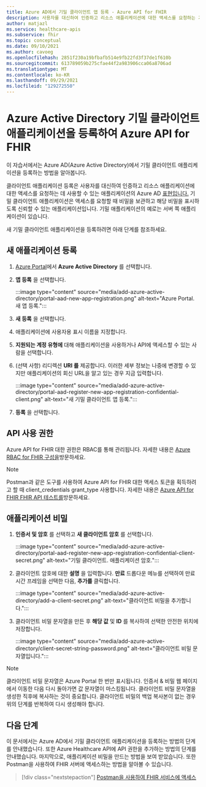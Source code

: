 ```yaml
---
title: Azure AD에서 기밀 클라이언트 앱 등록 - Azure API for FHIR
description: 사용자를 대신하여 인증하고 리소스 애플리케이션에 대한 액세스를 요청하는 기밀 클라이언트 애플리케이션을 Azure Active Directory 등록합니다.
author: matjazl
ms.service: healthcare-apis
ms.subservice: fhir
ms.topic: conceptual
ms.date: 09/10/2021
ms.author: cavoeg
ms.openlocfilehash: 2851f230a19bfbafb514e9fb22fd3f37de1f610b
ms.sourcegitcommit: 613789059b275cfae44f2a983906cca06a8706ad
ms.translationtype: MT
ms.contentlocale: ko-KR
ms.lasthandoff: 09/29/2021
ms.locfileid: "129272550"
---
```

# <a name="register-a-confidential-client-application-in-azure-active-directory-for-azure-api-for-fhir"></a>Azure Active Directory 기밀 클라이언트 애플리케이션을 등록하여 Azure API for FHIR

이 자습서에서는 Azure AD(Azure Active Directory)에서 기밀 클라이언트 애플리케이션을 등록하는 방법을 알아봅니다.  

클라이언트 애플리케이션 등록은 사용자를 대신하여 인증하고 리소스 애플리케이션에 대한 액세스를 요청하는 데 사용할 수 있는 애플리케이션의 Azure AD [표현입니다.](register-resource-azure-ad-client-app.md) 기밀 클라이언트 애플리케이션은 액세스를 요청할 때 비밀을 보관하고 해당 비밀을 표시하도록 신뢰할 수 있는 애플리케이션입니다. 기밀 애플리케이션의 예로는 서버 쪽 애플리케이션이 있습니다. 

새 기밀 클라이언트 애플리케이션을 등록하려면 아래 단계를 참조하세요. 

## <a name="register-a-new-application"></a>새 애플리케이션 등록

1. [Azure Portal](https://portal.azure.com)에서 **Azure Active Directory** 를 선택합니다.

1. **앱 등록** 을 선택합니다. 

    :::image type="content" source="media/add-azure-active-directory/portal-aad-new-app-registration.png" alt-text="Azure Portal. 새 앱 등록.":::

1. **새 등록** 을 선택합니다.

1. 애플리케이션에 사용자용 표시 이름을 지정합니다.

1. **지원되는 계정 유형에** 대해 애플리케이션을 사용하거나 API에 액세스할 수 있는 사람을 선택합니다.

1. (선택 사항) 리디렉션 **URI 를** 제공합니다. 이러한 세부 정보는 나중에 변경할 수 있지만 애플리케이션의 회신 URL을 알고 있는 경우 지금 입력합니다.

    :::image type="content" source="media/add-azure-active-directory/portal-aad-register-new-app-registration-confidential-client.png" alt-text="새 기밀 클라이언트 앱 등록.":::

1. **등록** 을 선택합니다.

## <a name="api-permissions"></a>API 사용 권한

Azure API for FHIR 대한 권한은 RBAC를 통해 관리됩니다. 자세한 내용은 [Azure RBAC for FHIR 구성을](configure-azure-rbac.md)방문하세요.

>[!NOTE]
>Postman과 같은 도구를 사용하여 Azure API for FHIR 대한 액세스 토큰을 획득하려고 할 때 client_credentials grant_type 사용합니다. 자세한 내용은 [Azure API for FHIR FHIR API 테스트를](tutorial-web-app-test-postman.md)방문하세요.


## <a name="application-secret"></a>애플리케이션 비밀

1. **인증서 및 암호** 를 선택하고 **새 클라이언트 암호** 를 선택합니다. 

    :::image type="content" source="media/add-azure-active-directory/portal-aad-register-new-app-registration-confidential-client-secret.png" alt-text="기밀 클라이언트. 애플리케이션 암호.":::

1. 클라이언트 암호에 대한 **설명** 을 입력합니다. **만료** 드롭다운 메뉴를 선택하여 만료 시간 프레임을 선택한 다음, **추가를** 클릭합니다.

   :::image type="content" source="media/add-azure-active-directory/add-a-client-secret.png" alt-text="클라이언트 비밀을 추가합니다.":::

1. 클라이언트 비밀 문자열을 만든 후 **해당 값** 및 **ID** 를 복사하여 선택한 안전한 위치에 저장합니다.

   :::image type="content" source="media/add-azure-active-directory/client-secret-string-password.png" alt-text="클라이언트 비밀 문자열입니다."::: 

> [!NOTE]
>클라이언트 비밀 문자열은 Azure Portal 한 번만 표시됩니다. 인증서 & 비밀 웹 페이지에서 이동한 다음 다시 돌아가면 값 문자열이 마스킹됩니다. 클라이언트 비밀 문자열을 생성한 직후에 복사하는 것이 중요합니다. 클라이언트 비밀의 백업 복사본이 없는 경우 위의 단계를 반복하여 다시 생성해야 합니다.
 
## <a name="next-steps"></a>다음 단계

이 문서에서는 Azure AD에서 기밀 클라이언트 애플리케이션을 등록하는 방법의 단계를 안내했습니다. 또한 Azure Healthcare API에 API 권한을 추가하는 방법의 단계를 안내했습니다. 마지막으로, 애플리케이션 비밀을 만드는 방법을 보여 받았습니다. 또한 Postman을 사용하여 FHIR 서버에 액세스하는 방법을 알아볼 수 있습니다.
 
>[!div class="nextstepaction"]
>[Postman을 사용하여 FHIR 서비스에 액세스](./../use-postman.md)

